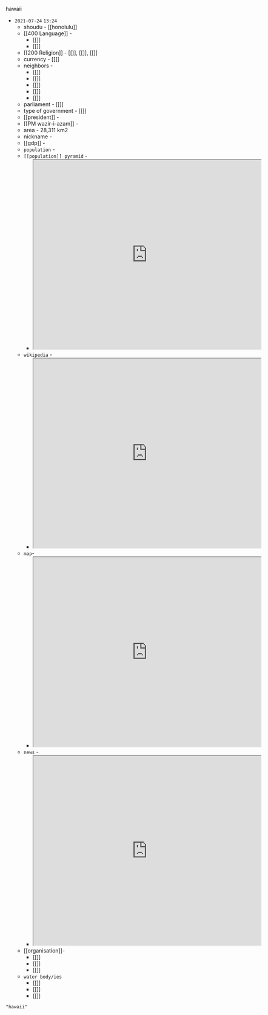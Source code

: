 hawaii
- `2021-07-24`  `13:24`
	- shoudu - [[honolulu]]
	- [[400 Language]] - 
		- [[]]
		- [[]]
	- [[200 Religion]] - [[]], [[]], [[]]
	- currency - [[]]
	- neighbors - 
		- [[]]
		- [[]]
		- [[]]
		- [[]]
		- [[]]
	- parliament - [[]]
	- type of government - [[]]
	- [[president]] - 
	- [[PM wazir-i-azam]] - 
	- area - 28,311 km2
	- nickname - 
	- [[gdp]] - 
	- `population` - 
	- `[[population]] pyramid` - 
		- <iframe src="https://www.populationpyramid.net/" width="600" height="500" ></iframe>
	- `wikipedia` -
		- <iframe src="https://en.wikipedia.org/wiki/hawaii" width="600" height="500" ></iframe>
	- `map`- 
		- <iframe src="https://duckduckgo.com/?t=ffab&q=hawaii&ia=news&iaxm=maps" width="600" height="500" ></iframe>
	- `news` - 
		- <iframe src="https://duckduckgo.com/?t=ffab&q=hawaii&iar=news&ia=news" width="600" height="500" ></iframe>
	- [[organisation]]-
		- [[]]
		- [[]]
		- [[]]
	- `water body/ies`
		- [[]]
		- [[]]
		- [[]]


```query
"hawaii"
```